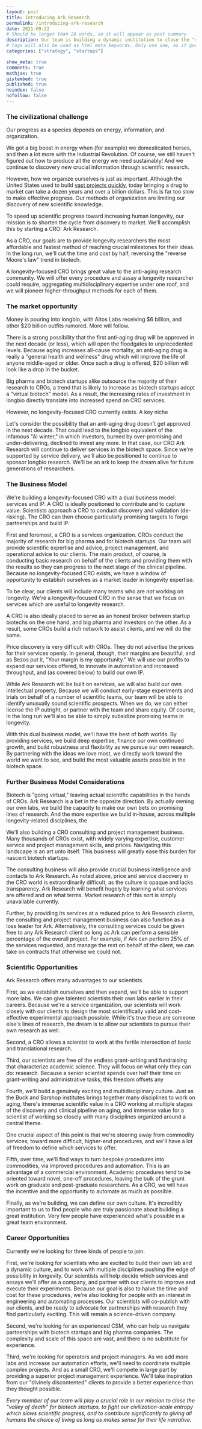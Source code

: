 ```yaml
---
layout: post
title: Introducing Ark Research
permalink: /introducing-ark-research
date: 2021-09-22
# Should be longer than 20 words, so it will appear as post summary
description: Our team is building a dynamic institution to close the "valley of death" for biotech startups, to fight our civilization-scale entropy which slows scientific progress, and to contribute significantly to giving all humans the choice of living as long as makes sense for their life narrative.
# tags will also be used as html meta keywords. Only use one, as it goes in the URL
categories: ["strategy", "startups"]

show_meta: true
comments: true
mathjax: true
gistembed: true
published: true
noindex: false
nofollow: false
---
```


### The civilizational challenge

Our progress as a species depends on energy, information, and organization. 

We got a big boost in energy when (for example) we domesticated horses, and then a lot more with the Industrial Revolution. Of course, we still haven't figured out how to produce all the energy we need sustainably! And we continue to discovery new crucial information through scientific research.

However, how we organize ourselves is just as important. Although the United States used to build [vast projects quickly](https://patrickcollison.com/fast), today bringing a drug to market can take a dozen years and over a billion dollars. This is far too slow to make effective progress. Our methods of organization are limiting our discovery of new scientific knowledge.

To speed up scientific progress toward increasing human longevity, our mission is to shorten the cycle from discovery to market. We'll accomplish this by starting a CRO: Ark Research.
 
As a CRO, our goals are to provide longevity researchers the most affordable and fastest method of reaching crucial milestones for their ideas. In the long run, we'll cut the time and cost by half, reversing the "reverse Moore's law" trend in biotech.

A longevity-focused CRO brings great value to the anti-aging research community. We will offer every procedure and assay a longevity researcher could require, aggregating multidisciplinary expertise under one roof, and we will pioneer higher-throughput methods for each of them.

### The market opportunity

Money is pouring into longbio, with Altos Labs receiving $6 billion, and other $20 billion outfits rumored. More will follow. 

There is a strong possibility that the first anti-aging drug will be approved in the next decade (or less), which will open the floodgates to unprecedented levels. Because aging increases all-cause mortality, an anti-aging drug is really a "general health and wellness" drug which will improve the life of anyone middle-aged or older. Once such a drug is offered, $20 billion will look like a drop in the bucket.

Big pharma and biotech startups alike outsource the majority of their research to CROs, a trend that is likely to increase as biotech startups adopt a "virtual biotech" model. As a result, the increasing rates of investment in longbio directly translate into increased spend on CRO services.

However, no longevity-focused CRO currently exists. A key niche 

Let's consider the possibility that an anti-aging drug doesn't get approved in the next decade. That could lead to the longbio equivalent of the infamous "AI winter," in which investors, burned by over-promising and under-delivering, declined to invest any more. In that case, our CRO Ark Research will continue to deliver services in the biotech space. Since we're supported by service delivery, we'll also be positioned to continue to sponsor longbio research. We'll be an ark to keep the dream alive for future generations of researchers.

### The Business Model

We're building a longevity-focused CRO with a dual business model: services and IP. A CRO is ideally positioned to contribute and to capture value. Scientists approach a CRO to conduct discovery and validation (de-risking). The CRO can then choose particularly promising targets to forge partnerships and build IP.

First and foremost, a CRO is a services organization. CROs conduct the majority of research for big pharma and for biotech startups. Our team will provide scientific expertise and advice, project management, and operational advice to our clients. The main product, of course, is conducting basic research on behalf of the clients and providing them with the results so they can progress to the next stage of the clinical pipeline. Because no longevity-focused CRO exists, we have a window of opportunity to establish ourselves as a market leader in longevity expertise.

To be clear, our clients will include many teams who are *not* working on longevity. We're a longevity-focused CRO in the sense that we focus on services which are useful to longevity research.

A CRO is also ideally placed to serve as an honest broker between startup biotechs on the one hand, and big pharma and investors on the other. As a result, some CROs build a rich network to assist clients, and we will do the same.

Price discovery is very difficult with CROs. They do not advertise the prices for their services openly. In general, though, their margins are beautiful, and as Bezos put it, "Your margin is my opportunity." We will use our profits to expand our services offered, to innovate in automation and increased throughput, and (as covered below) to build our own IP.

While Ark Research will be built on services, we will also build our own intellectual property. Because we will conduct early-stage experiments and trials on behalf of a number of scientific teams, our team will be able to identify unusually sound scientific prospects. When we do, we can either license the IP outright, or partner with the team and share equity. Of course, in the long run we'll also be able to simply subsidize promising teams in longevity.

With this dual business model, we'll have the best of both worlds. By providing services, we build deep expertise, finance our own continued growth, and build robustness and flexibility as we pursue our own research. By partnering with the ideas we love most, we directly work toward the world we want to see, and build the most valuable assets possible in the biotech space.

### Further Business Model Considerations

Biotech is "going virtual," leaving actual scientific capabilities in the hands of CROs. Ark Research is a bet in the opposite direction. By actually owning our own labs, we build the capacity to make our own bets on promising lines of research. And the more expertise we build in-house, across multiple longevity-related disciplines, the 

We'll also building a CRO consulting and project management business. Many thousands of CROs exist, with widely varying expertise, customer service and project management skills, and prices. Navigating this landscape is an art unto itself. This business will greatly ease this burden for nascent biotech startups.

The consulting business will also provide crucial business intelligence and contacts to Ark Research. As noted above, price and service discovery in the CRO world is extraordinarily difficult, as the culture is opaque and lacks transparency. Ark Research will benefit hugely by learning what services are offered and on what terms. Market research of this sort is simply unavailable currently.

Further, by providing its services at a reduced price to Ark Research clients, the consulting and project management business can also function as a loss leader for Ark. Alternatively, the consulting services could be given free to any Ark Research client so long as Ark can perform a sensible percentage of the overall project. For example, if Ark can perform 25% of the services requested, and manage the rest on behalf of the client, we can take on contracts that otherwise we could not.

### Scientific Opportunities

Ark Research offers many advantages to our scientists.

First, as we establish ourselves and then expand, we'll be able to support more labs. We can give talented scientists their own labs earlier in their careers. Because we're a service organization, our scientists will work closely with our clients to design the most scientifically valid and cost-effective experimental approach possible. While it's true these are someone else's lines of research, the dream is to allow our scientists to pursue their own research as well.

Second, a CRO allows a scientist to work at the fertile intersection of basic and translational research.

Third, our scientists are free of the endless grant-writing and fundraising that characterize academic science. They will focus on what only they can do: research. Because a senior scientist spends over half their time on grant-writing and administrative tasks, this freedom offsets any 

Fourth, we'll build a genuinely exciting and multidisciplinary culture. Just as the Buck and Barshop institutes brings together many disciplines to work on aging, there's immense scientific value in a CRO working at multiple stages of the discovery and clinical pipeline on aging, and immense value for a scientist of working so closely with many disciplines organized around a central theme.

One crucial aspect of this point is that we're steering away from commodity services, toward more difficult, higher-end procedures, and we'll have a lot of freedom to define which services to offer.

Fifth, over time, we'll find ways to turn bespoke procedures into commodities, via improved procedures and automation. This is an advantage of a commercial environment. Academic procedures tend to be oriented toward novel, one-off procedures, leaving the bulk of the grunt work on graduate and post-graduate researchers. As a CRO, we will have the incentive and the opportunity to automate as much as possible.

Finally, as we're building, we can define our own culture. It's incredibly important to us to find people who are truly passionate about building a great institution. Very few people have experienced what's possible in a great team environment.

### Career Opportunities

Currently we're looking for three kinds of people to join.

First, we're looking for scientists who are excited to build their own lab and a dynamic culture, and to work with multiple disciplines pushing the edge of possibility in longevity. Our scientists will help decide which services and assays we'll offer as a company, and partner with our clients to improve and execute their experiments. Because our goal is also to halve the time and cost for these procedures, we're also looking for people with an interest in engineering and automating processes. Our scientists will co-publish with our clients, and be ready to advocate for partnerships with research they find particularly exciting. This will remain a science-driven company.

Second, we're looking for an experienced CSM, who can help us navigate partnerships with biotech startups and big pharma companies. The complexity and scale of this space are vast, and there is no substitute for experience.

Third, we're looking for operators and project managers. As we add more labs and increase our automation efforts, we'll need to coordinate multiple complex projects. And as a small CRO, we'll compete in large part by providing a superior project management experience. We'll take inspiration from our "divinely discontented" clients to provide a better experience than they thought possible.

*Every member of our team will play a crucial role in our mission to close the "valley of death" for biotech startups, to fight our civilization-scale entropy which slows scientific progress, and to contribute significantly to giving all humans the choice of living as long as makes sense for their life narrative.*
